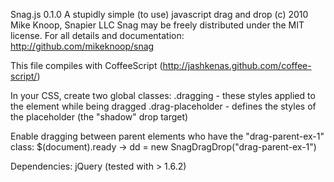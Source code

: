Snag.js 0.1.0
A stupidly simple (to use) javascript drag and drop
(c) 2010 Mike Knoop, Snapier LLC
Snag may be freely distributed under the MIT license.
For all details and documentation:
http://github.com/mikeknoop/snag

This file compiles with CoffeeScript (http://jashkenas.github.com/coffee-script/)

In your CSS, create two global classes:
	.dragging			-	these styles applied to the element while being dragged
	.drag-placeholder	-	defines the styles of the placeholder (the "shadow" drop target)

Enable dragging between parent elements who have the "drag-parent-ex-1" class:
	$(document).ready ->
		dd = new SnagDragDrop("drag-parent-ex-1")

Dependencies:
	jQuery (tested with > 1.6.2)